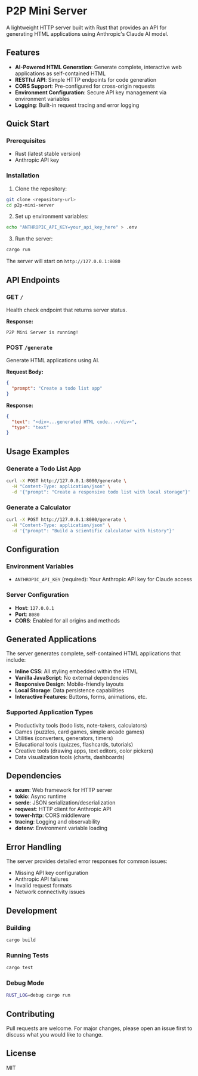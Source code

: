 # P2P Mini Server

A lightweight HTTP server built with Rust that provides an API for generating HTML applications using Anthropic's Claude AI model.

## Features

- **AI-Powered HTML Generation**: Generate complete, interactive web applications as self-contained HTML
- **RESTful API**: Simple HTTP endpoints for code generation
- **CORS Support**: Pre-configured for cross-origin requests
- **Environment Configuration**: Secure API key management via environment variables
- **Logging**: Built-in request tracing and error logging

## Quick Start

### Prerequisites

- Rust (latest stable version)
- Anthropic API key

### Installation

1. Clone the repository:
```bash
git clone <repository-url>
cd p2p-mini-server
```

2. Set up environment variables:
```bash
echo "ANTHROPIC_API_KEY=your_api_key_here" > .env
```

3. Run the server:
```bash
cargo run
```

The server will start on `http://127.0.0.1:8080`

## API Endpoints

### GET `/`
Health check endpoint that returns server status.

**Response:**
```
P2P Mini Server is running!
```

### POST `/generate`
Generate HTML applications using AI.

**Request Body:**
```json
{
  "prompt": "Create a todo list app"
}
```

**Response:**
```json
{
  "text": "<div>...generated HTML code...</div>",
  "type": "text"
}
```

## Usage Examples

### Generate a Todo List App
```bash
curl -X POST http://127.0.0.1:8080/generate \
  -H "Content-Type: application/json" \
  -d '{"prompt": "Create a responsive todo list with local storage"}'
```

### Generate a Calculator
```bash
curl -X POST http://127.0.0.1:8080/generate \
  -H "Content-Type: application/json" \
  -d '{"prompt": "Build a scientific calculator with history"}'
```

## Configuration

### Environment Variables

- `ANTHROPIC_API_KEY` (required): Your Anthropic API key for Claude access

### Server Configuration

- **Host**: `127.0.0.1`
- **Port**: `8080`
- **CORS**: Enabled for all origins and methods

## Generated Applications

The server generates complete, self-contained HTML applications that include:

- **Inline CSS**: All styling embedded within the HTML
- **Vanilla JavaScript**: No external dependencies
- **Responsive Design**: Mobile-friendly layouts
- **Local Storage**: Data persistence capabilities
- **Interactive Features**: Buttons, forms, animations, etc.

### Supported Application Types

- Productivity tools (todo lists, note-takers, calculators)
- Games (puzzles, card games, simple arcade games)
- Utilities (converters, generators, timers)
- Educational tools (quizzes, flashcards, tutorials)
- Creative tools (drawing apps, text editors, color pickers)
- Data visualization tools (charts, dashboards)

## Dependencies

- **axum**: Web framework for HTTP server
- **tokio**: Async runtime
- **serde**: JSON serialization/deserialization
- **reqwest**: HTTP client for Anthropic API
- **tower-http**: CORS middleware
- **tracing**: Logging and observability
- **dotenv**: Environment variable loading

## Error Handling

The server provides detailed error responses for common issues:

- Missing API key configuration
- Anthropic API failures
- Invalid request formats
- Network connectivity issues

## Development

### Building
```bash
cargo build
```

### Running Tests
```bash
cargo test
```

### Debug Mode
```bash
RUST_LOG=debug cargo run
```

## Contributing

Pull requests are welcome. For major changes, please open an issue first to discuss what you would like to change.

## License

MIT
